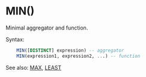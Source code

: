 # MIN()

Minimal aggregator and function.

Syntax:
```sql
    MIN([DISTINCT] expression) -- aggregator
    MIN(expression1, expression2, ...) -- function
```

See also: [MAX](Max), [LEAST](Least)
